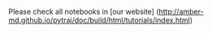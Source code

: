 Please check all notebooks in [our website] (http://amber-md.github.io/pytraj/doc/build/html/tutorials/index.html)
